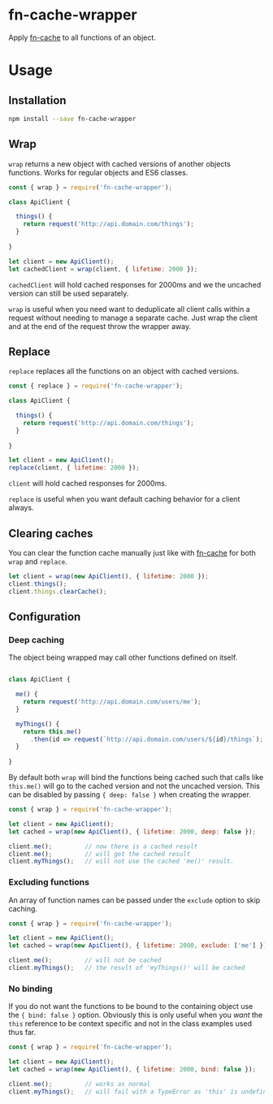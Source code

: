 # fn-cache-wrapper

Apply [fn-cache](https://github.com/alejorod/cache) to all functions of an object.

# Usage

## Installation

```bash
npm install --save fn-cache-wrapper
```

## Wrap

`wrap` returns a new object with cached versions of another objects functions. Works for regular objects and ES6 classes.

```js
const { wrap } = require('fn-cache-wrapper');

class ApiClient {

  things() {
    return request('http://api.domain.com/things');
  }
  
}

let client = new ApiClient();
let cachedClient = wrap(client, { lifetime: 2000 });
```

`cachedClient` will hold cached responses for 2000ms and we the uncached version can still be used separately. 

`wrap` is useful when you need want to deduplicate all client calls within a request without needing to manage a separate cache. Just wrap the client and at the end of the request throw the wrapper away.

## Replace

`replace` replaces all the functions on an object with cached versions.

```js
const { replace } = require('fn-cache-wrapper');

class ApiClient {

  things() {
    return request('http://api.domain.com/things');
  }
  
}

let client = new ApiClient();
replace(client, { lifetime: 2000 });
```

`client` will hold cached responses for 2000ms.

`replace` is useful when you want default caching behavior for a client always.

## Clearing caches

You can clear the function cache manually just like with [fn-cache](https://github.com/alejorod/cache) for both `wrap` and `replace`.

```js
let client = wrap(new ApiClient(), { lifetime: 2000 });
client.things();
client.things.clearCache();
```

## Configuration

### Deep caching

The object being wrapped may call other functions defined on itself.

```js

class ApiClient {

  me() {
    return request('http://api.domain.com/users/me');
  }

  myThings() {
    return this.me()
      .then(id => request(`http://api.domain.com/users/${id}/things`);
  }
  
}
```

By default both `wrap` will bind the functions being cached such that calls like `this.me()` will go to the cached version and not the uncached version. This can be disabled by passing `{ deep: false }` when creating the wrapper.

```js
const { wrap } = require('fn-cache-wrapper');

let client = new ApiClient();
let cached = wrap(new ApiClient(), { lifetime: 2000, deep: false });

client.me();         // now there is a cached result
client.me();         // will get the cached result
client.myThings();   // will not use the cached 'me()' result.
```

### Excluding functions

An array of function names can be passed under the `exclude` option to skip caching.

```js
const { wrap } = require('fn-cache-wrapper');

let client = new ApiClient();
let cached = wrap(new ApiClient(), { lifetime: 2000, exclude: ['me'] });

client.me();         // will not be cached
client.myThings();   // the result of 'myThings()' will be cached
```

### No binding

If you do not want the functions to be bound to the containing object use the `{ bind: false }` option. Obviously this is only useful when you *want* the `this` reference to be context specific and not in the class examples used thus far.


```js
const { wrap } = require('fn-cache-wrapper');

let client = new ApiClient();
let cached = wrap(new ApiClient(), { lifetime: 2000, bind: false });

client.me();         // works as normal
client.myThings();   // will fail with a TypeError as 'this' is undefined.
```
